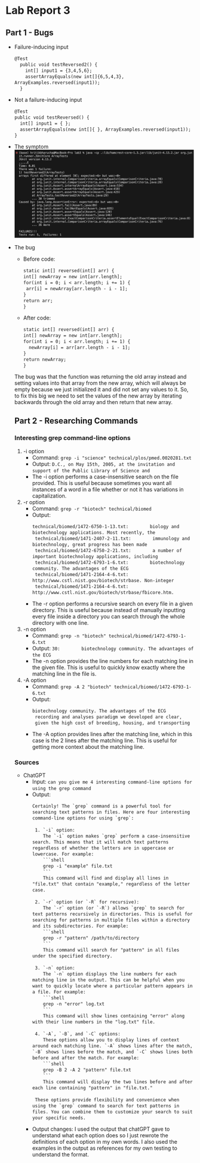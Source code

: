 # Lab Report 3

## Part 1 - Bugs
* Failure-inducing input
  ```
  @Test
    public void testReversed2() {
      int[] input1 = {3,4,5,6};
      assertArrayEquals(new int[]{6,5,4,3}, ArrayExamples.reversed(input1));
    }
  ```
* Not a failure-inducing input
  ```
  @Test
  public void testReversed() {
    int[] input1 = { };
    assertArrayEquals(new int[]{ }, ArrayExamples.reversed(input1));
  }
  ```
* The symptom
  ![Image](symptomImage.png)
* The bug
  - Before code:
     ```
     static int[] reversed(int[] arr) {
    int[] newArray = new int[arr.length];
    for(int i = 0; i < arr.length; i += 1) {
      arr[i] = newArray[arr.length - i - 1];
    }
    return arr;
    }
     ```
  - After code:
    ```
    static int[] reversed(int[] arr) {
    int[] newArray = new int[arr.length];
    for(int i = 0; i < arr.length; i += 1) {
      newArray[i] = arr[arr.length - i - 1];
    }
    return newArray;
    }
    ```
  The bug was that the function was returning the old array
  instead and setting values into that array from the new array,
  which will always be empty because we just initialized it
  and did not set any values to it. So, to fix this big we need to
  set the values of the new array by iterating backwards through the
  old array and then return that new array.

  ## Part 2 - Researching Commands
  ### Interesting grep command-line options
  1. -i option
      * Command: `grep -i "science" technical/plos/pmed.0020281.txt `
      * Output: `D.C., on May 15th, 2005, at the invitation and support of the Public Library of Science and`
      * The -i option performs a case-insensitive search on the file provided.
        This is useful because sometimes you want all instances of a word in a file whether or not it has variations in capitalization.
  2. -r option
     * Command: `grep -r "biotech" technical/biomed`
     * Output:
       ```
       technical/biomed/1472-6750-1-13.txt:        biology and biotechnology applications. Most recently, the
        technical/biomed/1471-2407-2-11.txt:        immunology and biotechnology, great progress has been made
        technical/biomed/1472-6750-2-21.txt:        a number of important biotechnology applications, including
        technical/biomed/1472-6793-1-6.txt:        biotechnology community. The advantages of the ECG
        technical/biomed/1471-2164-4-6.txt:        http://www.cstl.nist.gov/biotech/strbase. Non-integer
        technical/biomed/1471-2164-4-6.txt:        http://www.cstl.nist.gov/biotech/strbase/fbicore.htm.
       ```
     * The -r option performs a recursive search on every file in a given directory.
       This is useful because instead of manually inputting every file inside a directory
       you can search through the whole directory with one line.
  4. -n option
     * Command: `grep -n "biotech" technical/biomed/1472-6793-1-6.txt`
     * Output: `30:        biotechnology community. The advantages of the ECG`
     * The -n option provides the line numbers for each matching line in the given file.
       This is useful to quickly know exactly where the matching line in the file is.
  6. -A option
     * Command: `grep -A 2 "biotech" technical/biomed/1472-6793-1-6.txt`
     * Output:
       ```
       biotechnology community. The advantages of the ECG
        recording and analyses paradigm we developed are clear,
        given the high cost of breeding, housing, and transporting
       ```
     * The -A option provides lines after the matching line, which in this case
       is the 2 lines after the matching line. This is useful for getting more context
       about the matching line.
 
  ### Sources
  * ChatGPT
     - Input: `can you give me 4 interesting command-line options for using the grep command`
     - Output:
       ```
       Certainly! The `grep` command is a powerful tool for searching text patterns in files. Here are four interesting command-line options for using `grep`:

        1. `-i` option:
           The `-i` option makes `grep` perform a case-insensitive search. This means that it will match text patterns regardless of whether the letters are in uppercase or lowercase. For example:
           ```shell
           grep -i "example" file.txt
           ```
           This command will find and display all lines in "file.txt" that contain "example," regardless of the letter case.
        
        2. `-r` option (or `-R` for recursive):
           The `-r` option (or `-R`) allows `grep` to search for text patterns recursively in directories. This is useful for searching for patterns in multiple files within a directory and its subdirectories. For example:
           ```shell
           grep -r "pattern" /path/to/directory
           ```
           This command will search for "pattern" in all files under the specified directory.
        
        3. `-n` option:
           The `-n` option displays the line numbers for each matching line in the output. This can be helpful when you want to quickly locate where a particular pattern appears in a file. For example:
           ```shell
           grep -n "error" log.txt
           ```
           This command will show lines containing "error" along with their line numbers in the "log.txt" file.
        
        4. `-A`, `-B`, and `-C` options:
           These options allow you to display lines of context around each matching line. `-A` shows lines after the match, `-B` shows lines before the match, and `-C` shows lines both before and after the match. For example:
           ```shell
           grep -B 2 -A 2 "pattern" file.txt
           ```
           This command will display the two lines before and after each line containing "pattern" in "file.txt."
        
        These options provide flexibility and convenience when using the `grep` command to search for text patterns in files. You can combine them to customize your search to suit your specific needs.
       ```
    - Output changes:
       I used the output that chatGPT gave to understand what each option does so
      I just rewrote the definitions of each option in my own words. I also used
      the examples in the output as references for my own testing to understand the format.

     
  
